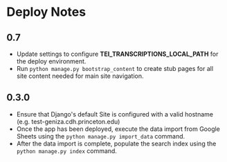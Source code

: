 # Deploy Notes

## 0.7

-   Update settings to configure **TEI_TRANSCRIPTIONS_LOCAL_PATH** for the deploy environment.
-   Run `python manage.py bootstrap_content` to create stub pages for all
    site content needed for main site navigation.

## 0.3.0

-   Ensure that Django's default Site is configured with a valid hostname (e.g. test-geniza.cdh.princeton.edu)
-   Once the app has been deployed, execute the data import from Google Sheets using the `python manage.py import_data` command.
-   After the data import is complete, populate the search index using the `python manage.py index` command.
